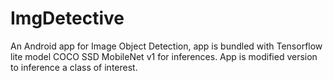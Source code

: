 # ImgDetective
An Android app for Image Object Detection, app is bundled with Tensorflow lite model COCO SSD MobileNet v1 for inferences. App is modified version to inference a class of interest.
